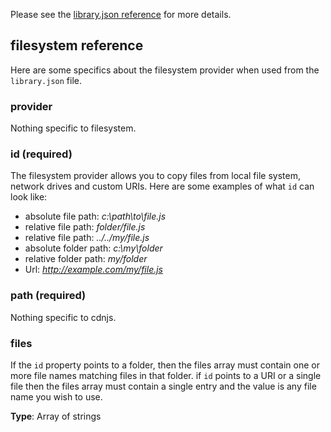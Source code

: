 Please see the [library.json reference](library-json-reference) for more details.

## filesystem reference
Here are some specifics about the filesystem provider when used from the `library.json` file.

### provider
Nothing specific to filesystem.

### id (required)
The filesystem provider allows you to copy files from local file system, network drives and custom URIs. Here are some examples of what `id` can look like:

- absolute file path: _c:\path\to\file.js_
- relative file path: _folder/file.js_
- relative file path: _../../my/file.js_
- absolute folder path: _c:\my\folder_
- relative folder path: _my/folder_
- Url: _http://example.com/my/file.js_

### path (required)
Nothing specific to cdnjs.

### files 
If the `id` property points to a folder, then the files array must contain one or more file names matching files in that folder. if `id` points to a URI or a single file then the files array must contain a single entry and the value is any file name you wish to use.

**Type**: Array of strings
